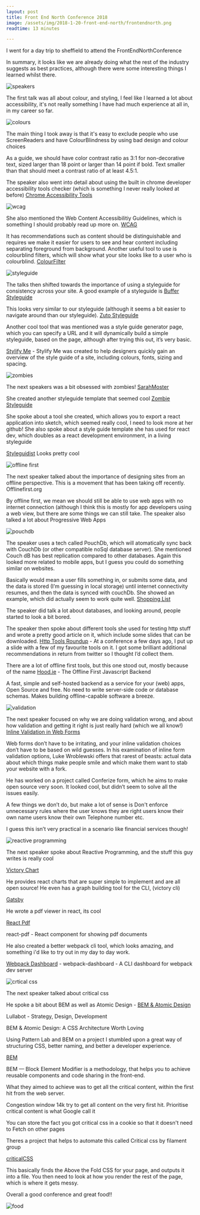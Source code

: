 ```yaml
---
layout: post
title: Front End North Conference 2018
image: /assets/img/2018-1-20-front-end-north/frontendnorth.png
readtime: 13 minutes

---
```

I went for a day trip to sheffield to attend the FrontEndNorthConference


In summary, it looks like we are already doing what the rest of the industry suggests as best practices, although there were some interesting things I learned whilst there.

![speakers](/assets/img/2018-1-20-front-end-north/speakers.png)


The first talk was all about colour, and styling, I feel like I learned a lot about accessibility, it's not really something  I have had much experience at all in, in my career so far.


![colours](/assets/img/2018-1-20-front-end-north/colours.jpg)


The main thing I took away is that it's easy to exclude people who use ScreenReaders and have ColourBlindness by using bad design and colour choices

As a guide, we should have color contrast ratio as 3:1 for non-decorative text, sized larger than 18 point or larger than 14 point if bold. Text smaller than that should meet a contrast ratio of at least 4.5:1.

The speaker also went into detail about using the built in chrome developer accessibility tools checker (which is something I never really looked at before)
[Chrome Accessibility Tools](https://chrome.google.com/webstore/detail/accessibility-developer-t/fpkknkljclfencbdbgkenhalefipecmb/reviews?hl=en)

![wcag](/assets/img/2018-1-20-front-end-north/wcag.png)

She also mentioned the Web Content Accessibilitiy Guidelines, which is something I should probably read up more on.
[WCAG](http://www.w3.org/TR/WCAG20/)


It has recommendations such as content should be distinguishable and requires we make it easier for users to see and hear content including separating foreground from background.
Another useful tool to use is colourblind filters, which will show what your site looks like to a user who is colourblind.
[ColourFilter](https://www.toptal.com/designers/colorfilter)

![styleguide](/assets/img/2018-1-20-front-end-north/styleguide.png)

The talks then shifted towards the importance of using a styleguide for consistency across your site.
A good example of a styleguide is
[Buffer Styleguide](https://buffer.com/style-guide)

This looks very similar to our styleguide (although it seems a bit easier to navigate around than our styleguide).
[Zuto Styleguide](https://styleguide.zuto.com/)

Another cool tool that was mentioned was a style guide generator page, which you can specify a URL and it will dynamically build a simple styleguide, based on the page, although after trying this out, it’s very basic.

[Stylify Me](http://stylifyme.com/) - Stylify Me was created to help designers quickly gain an overview of the style guide of a site, including colours, fonts, sizing and spacing.

![zombies](/assets/img/2018-1-20-front-end-north/zombie.jpg)

The next speakers was a bit obsessed with zombies!
[SarahMoster](https://github.com/sarahmonster?tab=repositories)

She created another styleguide template that seemed cool
[Zombie Styleguide](https://github.com/sarahmonster/zombie-style-guide)

She spoke about a tool she created, which allows you to export a react application into sketch, which seemed really cool, I need to look more at her github! She also spoke about a style guide template she has used for react dev, which doubles as a react development environment, in a living styleguide

[Styleguidist](https://github.com/styleguidist/react-styleguidist)
Looks pretty cool

![offline first](/assets/img/2018-1-20-front-end-north/offline-first.jpg)

The next speaker talked about the importance of designing sites from an offline perspective. This is a movement that has been taking off recently. Offlinefirst.org

By offline first, we mean we should still be able to use web apps with no internet connection (although I think this is mostly for app developers using a web view, but there are some things we can still take. The speaker also talked a lot about Progressive Web Apps

![pouchdb](/assets/img/2018-1-20-front-end-north/pouchdb.png)

The speaker uses a tech called PouchDb, which will atomatically sync back with CouchDb (or other compatible noSql database server). She mentioned Couch dB has best replication compared to other databases. Again this looked more related to mobile apps, but I guess you could do something similar on websites.

Basically would mean a user fills something in, or submits some data, and the data is stored (I’m guessing in local storage) until internet connectivity resumes, and then the data is synced with couchDb. She showed an example, which did actually seem to work quite well.
[Shopping List](https://github.com/lornajane/robust-shopping-list)

The speaker did talk a lot about databases, and looking around, people started to look a bit bored.

The speaker then spoke about different tools she used for testing http stuff and wrote a pretty good article on it, which include some slides that can be downloaded.
[Http Tools Roundup](https://lornajane.net/posts/2017/http-tools-roundup) - At a conference a few days ago, I put up a slide with a few of my favourite tools on it. I got some brilliant additional recommendations in return from twitter so I thought I’d collect them.

There are a lot of offline first tools, but this one stood out, mostly because of the name
[Hood.ie](http://hood.ie) - The Offline First Javascript Backend

A fast, simple and self-hosted backend as a service for your (web) apps, Open Source and free. No need to write server-side code or database schemas. Makes building offline-capable software a breeze.

![validation](/assets/img/2018-1-20-front-end-north/validation.jpg)

The next speaker focused on why we are doing validation wrong, and about how validation and getting it right is just really hard (which we all know!)
[Inline Validation in Web Forms](ttps://alistapart.com/article/inline-validation-in-web-forms)


Web forms don’t have to be irritating, and your inline validation choices don’t have to be based on wild guesses. In his examination of inline form validation options, Luke Wroblewski offers that rarest of beasts: actual data about which things make people smile and which make them want to stab your website with a fork.

He has worked on a project called Conferize form, which he aims to make open source very soon.
It looked cool, but didn’t seem to solve all the issues easily.

A few things we don’t do, but make a lot of sense is
Don't enforce unnecessary rules where the user knows they are right
users know their own name
users know their own Telephone number
etc.

I guess this isn’t very practical in a scenario like financial services though!

![reactive programming](/assets/img/2018-1-20-front-end-north/reactive-programming.jpg)

The next speaker spoke about Reactive Programming, and the stuff this guy writes is really cool

[Victory Chart](https://formidable.com/open-source/victory/docs/victory-chart/)


He provides react charts that are super simple to implement and are all open source!
He even has a graph building tool for the CLI, (victory cli)

[Gatsby](https://Gatsbyjs.org)


He wrote a pdf viewer in react, its cool

[React Pdf](https://github.com/nnarhinen/react-pdf)

react-pdf - React component for showing pdf documents


He also created a better webpack cli tool, which looks amazing, and something i'd like to try out in my day to day work.

[Webpack Dashboard](https://github.com/FormidableLabs/webpack-dashboard) - webpack-dashboard - A CLI dashboard for webpack dev server

![crtical css](/assets/img/2018-1-20-front-end-north/critical-css.png)

The next speaker talked about critical css

He spoke a bit about BEM as well as Atomic Design - [BEM & Atomic Design](https://www.lullabot.com/articles/bem-atomic-design-a-css-architecture-worth-loving)

Lullabot - Strategy, Design, Development

BEM & Atomic Design: A CSS Architecture Worth Loving

Using Pattern Lab and BEM on a project I stumbled upon a great way of structuring CSS, better naming, and better a developer experience.

[BEM](http://getbem.com)

BEM — Block Element Modifier is a methodology, that helps you to achieve reusable components and code sharing in the front-end.


What they aimed to achieve was to get all the critical content, within the first hit from the web server.

Congestion window 14k try to get all content on the very first hit. Prioritise critical content is what Google call it


You can store the fact you got critical css in a cookie so that it doesn't need to Fetch on other pages

Theres a project that helps to automate this called Critical css by filament group

[criticalCSS](https://github.com/filamentgroup/criticalCSS/blob/master/README.md)

This basically finds the Above the Fold CSS for your page, and outputs it into a file. You then need to look at how you render the rest of the page, which is where it gets messy.


Overall a good conference and great food!!

![food](/assets/img/2018-1-20-front-end-north/food.jpg)